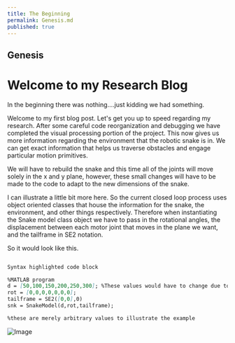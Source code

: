 ```yaml
---
title: The Beginning
permalink: Genesis.md
published: true
---
```


## **Genesis**
# Welcome to my Research Blog
In the beginning there was nothing....just kidding we had something.

Welcome to my first blog post. Let's get you up to speed regarding my research. After some careful code reorganization and debugging we have completed the visual processing portion of the project. This now gives us more information regarding the environment that the robotic snake is in. We can get exact information that helps us traverse obstacles and engage particular motion primitives.

We will have to rebuild the snake and this time all of the joints will move solely in the x and y plane, however, these small changes will have to be made to the code to adapt to the new dimensions of the snake.

I can illustrate a little bit more here. So the current closed loop process uses object oriented classes that house the information for the snake, the environment, and other things respectively. Therefore when instantiating the Snake model class object we have to pass in the rotational angles, the displacement between each motor joint that moves in the plane we want, and the tailframe in SE2 notation.

So it would look like this.

```markdown

Syntax highlighted code block

%MATLAB program
d = [50,100,150,200,250,300]; %These values would have to change due to the new displacement.  
rot = [0,0,0,0,0,0,0];
tailframe = SE2([0,0],0)
snk = SnakeModel(d,rot,tailframe);

%these are merely arbitrary values to illustrate the example
```



![Image](src)
